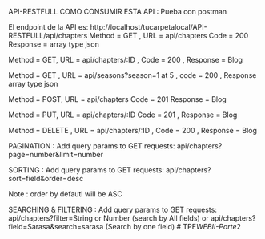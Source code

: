 API-RESTFULL COMO CONSUMIR ESTA API : Pueba con postman

El endpoint de la API es: http://localhost/tucarpetalocal/API-RESTFULL/api/chapters 
Method = GET , URL = api/chapters Code = 200 Response = array type json

Method = GET, URL = api/chapters/:ID , Code = 200 , Response = Blog

Method = GET , URL = api/seasons?season=1 at 5 , code = 200 , Response array type json

Method = POST, URL = api/chapters Code = 201 Response = Blog

Method = PUT, URL = api/chapters/:ID Code = 201 , Response = Blog

Method = DELETE , URL = api/chapters/:ID , Code = 200 , Response = Blog

PAGINATION : Add query params to GET requests: api/chapters?page=number&limit=number

SORTING : Add query params to GET requests: api/chapters?sort=field&order=desc 
                                        
Note : order by defautl will be ASC

SEARCHING & FILTERING : Add query params to GET requests: api/chapters?filter=String or Number (search by All fields) or api/chapters?field=Sarasa&search=sarasa (Search by one field) #   T P E _ W E B I I - P a r t e _ 2  
 